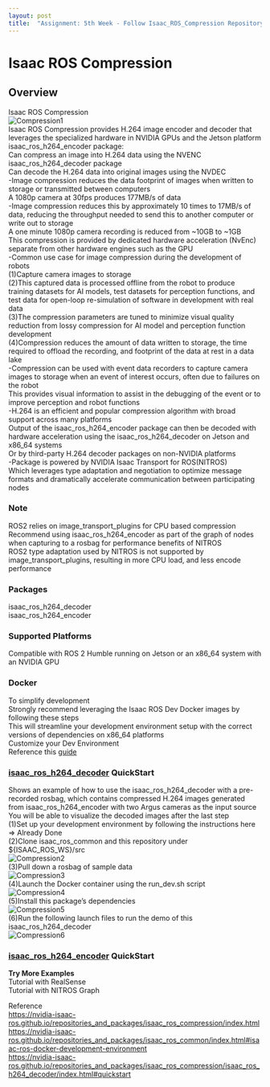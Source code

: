```yaml
---
layout: post
title:  "Assignment: 5th Week - Follow Isaac_ROS_Compression Repository"
---
```

# Isaac ROS Compression
## Overview
Isaac ROS Compression <br/>
![Compression1](https://github.com/growingpenguin/growingpenguin.github.io/assets/110277903/1d2cdc1b-e29c-404e-89ee-62be1ece9936) <br/>
Isaac ROS Compression provides H.264 image encoder and decoder that leverages the specialized hardware in NVIDIA GPUs and the Jetson platform <br/>
isaac_ros_h264_encoder package: <br/>
Can compress an image into H.264 data using the NVENC <br/>
isaac_ros_h264_decoder package <br/>
Can decode the H.264 data into original images using the NVDEC <br/>
-Image compression reduces the data footprint of images when written to storage or transmitted between computers <br/>
A 1080p camera at 30fps produces 177MB/s of data <br/>
-Image compression reduces this by approximately 10 times to 17MB/s of data, reducing the throughput needed to send this to another computer or write out to storage <br/>
A one minute 1080p camera recording is reduced from ~10GB to ~1GB <br/>
This compression is provided by dedicated hardware acceleration (NvEnc) separate from other hardware engines such as the GPU <br/>
-Common use case for image compression during the development of robots <br/>
(1)Capture camera images to storage <br/>
(2)This captured data is processed offline from the robot to produce training datasets for AI models, test datasets for perception functions, and test data for open-loop re-simulation of software in development with real data <br/>
(3)The compression parameters are tuned to minimize visual quality reduction from lossy compression for AI model and perception function development <br/>
(4)Compression reduces the amount of data written to storage, the time required to offload the recording, and footprint of the data at rest in a data lake <br/>
-Compression can be used with event data recorders to capture camera images to storage when an event of interest occurs, often due to failures on the robot <br/>
This provides visual information to assist in the debugging of the event or to improve perception and robot functions <br/>
-H.264 is an efficient and popular compression algorithm with broad support across many platforms <br/>
Output of the isaac_ros_h264_encoder package can then be decoded with hardware acceleration using the isaac_ros_h264_decoder on Jetson and x86_64 systems <br/>
Or by third-party H.264 decoder packages on non-NVIDIA platforms <br/>
-Package is powered by NVIDIA Isaac Transport for ROS(NITROS) <br/>
Which leverages type adaptation and negotiation to optimize message formats and dramatically accelerate communication between participating nodes <br/>
### Note 
ROS2 relies on image_transport_plugins for CPU based compression <br/>
Recommend using isaac_ros_h264_encoder as part of the graph of nodes when capturing to a rosbag for performance benefits of NITROS <br/>
ROS2 type adaptation used by NITROS is not supported by image_transport_plugins, resulting in more CPU load, and less encode performance <br/>
### Packages
isaac_ros_h264_decoder <br/>
isaac_ros_h264_encoder <br/>
### Supported Platforms
Compatible with ROS 2 Humble running on Jetson or an x86_64 system with an NVIDIA GPU <br/>
### Docker
To simplify development <br/>
Strongly recommend leveraging the Isaac ROS Dev Docker images by following these steps <br/>
This will streamline your development environment setup with the correct versions of dependencies on x86_64 platforms <br/>
Customize your Dev Environment <br/>
Reference this [guide](https://nvidia-isaac-ros.github.io/repositories_and_packages/isaac_ros_common/index.html#isaac-ros-docker-development-environment) <br/>

### [isaac_ros_h264_decoder](https://nvidia-isaac-ros.github.io/repositories_and_packages/isaac_ros_compression/isaac_ros_h264_decoder/index.html#quickstart) QuickStart 
Shows an example of how to use the isaac_ros_h264_decoder with a pre-recorded rosbag, which contains compressed H.264 images generated from isaac_ros_h264_encoder with two Argus cameras as the input source <br/>
You will be able to visualize the decoded images after the last step <br/>
(1)Set up your development environment by following the instructions here <br/>
=> Already Done <br/>
(2)Clone isaac_ros_common and this repository under ${ISAAC_ROS_WS}/src <br/>
![Compression2](https://github.com/growingpenguin/growingpenguin.github.io/assets/110277903/5fb27015-febb-465f-be81-52e1d7da35bd) <br/>
(3)Pull down a rosbag of sample data <br/>
![Compression3](https://github.com/growingpenguin/growingpenguin.github.io/assets/110277903/0193302e-6b98-4dfd-822d-ffbc65bc3fd3) <br/>
(4)Launch the Docker container using the run_dev.sh script <br/>
![Compression4](https://github.com/growingpenguin/growingpenguin.github.io/assets/110277903/44295a61-6e5b-48d9-a99b-43f72a3a4e54) <br/>
(5)Install this package’s dependencies <br/>
![Compression5](https://github.com/growingpenguin/growingpenguin.github.io/assets/110277903/1d693496-ed2f-464a-94f3-406c7f10d7dc) <br/>
(6)Run the following launch files to run the demo of this isaac_ros_h264_decoder <br/>
![Compression6](https://github.com/growingpenguin/growingpenguin.github.io/assets/110277903/aed86bad-7d29-4908-970c-2868b7859c56) <br/>







### [isaac_ros_h264_encoder](https://nvidia-isaac-ros.github.io/repositories_and_packages/isaac_ros_compression/isaac_ros_h264_encoder/index.html#quickstart) QuickStart 
**Try More Examples** <br/>
Tutorial with RealSense <br/>
Tutorial with NITROS Graph <br/>



Reference <br/>
https://nvidia-isaac-ros.github.io/repositories_and_packages/isaac_ros_compression/index.html <br/>
https://nvidia-isaac-ros.github.io/repositories_and_packages/isaac_ros_common/index.html#isaac-ros-docker-development-environment <br/>
https://nvidia-isaac-ros.github.io/repositories_and_packages/isaac_ros_compression/isaac_ros_h264_decoder/index.html#quickstart <br/>
